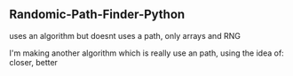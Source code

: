 ## Randomic-Path-Finder-Python
uses an algorithm but doesnt uses a path, only arrays and RNG

I'm making another algorithm which is really use an path, using the idea of: closer, better
